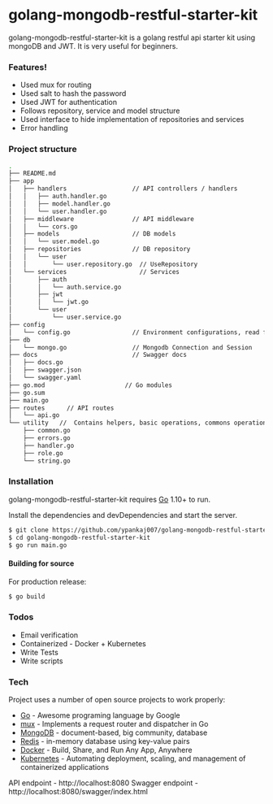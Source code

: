 # golang-mongodb-restful-starter-kit


golang-mongodb-restful-starter-kit is a golang restful api starter kit using mongoDB and JWT. It is very useful for beginners.

### Features!

  - Used mux for routing
  - Used salt to hash the password
  - Used JWT for authentication
  - Follows repository, service and model structure
  - Used interface to hide implementation of repositories and services
  - Error handling
  
### Project structure
```bash
.
├── README.md
├── app
│   ├── handlers                  // API controllers / handlers
│   │   ├── auth.handler.go
│   │   ├── model.handler.go
│   │   └── user.handler.go
│   ├── middleware                // API middleware
│   │   └── cors.go
│   ├── models                    // DB models
│   │   └── user.model.go
│   ├── repositories              // DB repository
│   │   └── user
│   │       └── user.repository.go  // UseRepository
│   └── services                    // Services
│       ├── auth
│       │   └── auth.service.go
│       ├── jwt
│       │   └── jwt.go
│       └── user
│           └── user.service.go
├── config
│   └── config.go                 // Environment configurations, read from .env file
├── db
│   └── mongo.go                  // Mongodb Connection and Session
├── docs                          // Swagger docs
│   ├── docs.go
│   ├── swagger.json
│   └── swagger.yaml
├── go.mod                      // Go modules
├── go.sum
├── main.go
├── routes      // API routes
│   └── api.go
└── utility   //  Contains helpers, basic operations, commons operations, errors, validations                     
    ├── common.go
    ├── errors.go
    ├── handler.go
    ├── role.go
    └── string.go
```
  
### Installation

golang-mongodb-restful-starter-kit requires [Go](https://golang.org/) 1.10+ to run.

Install the dependencies and devDependencies and start the server.

```sh
$ git clone https://github.com/ypankaj007/golang-mongodb-restful-starter-kit.git
$ cd golang-mongodb-restful-starter-kit
$ go run main.go
```
#### Building for source
For production release:
```sh
$ go build
```
  ### Todos

  - Email verification
  - Containerized - Docker + Kubernetes
  - Write Tests
  - Write scripts
  
### Tech

Project uses a number of open source projects to work properly:

* [Go] - Awesome programing language by Google
* [mux] - Implements a request router and dispatcher in Go
* [MongoDB] - document-based, big community, database
* [Redis] - in-memory database using key-value pairs
* [Docker] - Build, Share, and Run Any App, Anywhere
* [Kubernetes] - Automating deployment, scaling, and management of containerized applications


API endpoint - http://localhost:8080
Swagger endpoint - http://localhost:8080/swagger/index.html


   [mux]: <https://www.gorillatoolkit.org/pkg/mux>
   [Go]: <https://golang.org/>
   [MongoDB]: <https://www.mongodb.com/>
   [Docker]: <https://www.docker.com/>
   [Kubernetes]: <https://kubernetes.io/>
   [Redis]: <https://redis.io/>
